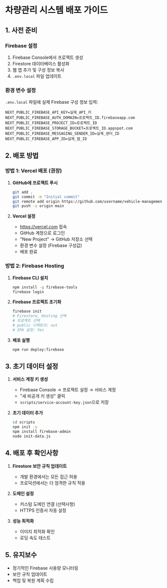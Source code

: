 # 차량관리 시스템 배포 가이드

## 1. 사전 준비

### Firebase 설정
1. Firebase Console에서 프로젝트 생성
2. Firestore 데이터베이스 활성화
3. 웹 앱 추가 및 구성 정보 복사
4. `.env.local` 파일 업데이트

### 환경 변수 설정
`.env.local` 파일에 실제 Firebase 구성 정보 입력:
```env
NEXT_PUBLIC_FIREBASE_API_KEY=실제_API_키
NEXT_PUBLIC_FIREBASE_AUTH_DOMAIN=프로젝트_ID.firebaseapp.com
NEXT_PUBLIC_FIREBASE_PROJECT_ID=프로젝트_ID
NEXT_PUBLIC_FIREBASE_STORAGE_BUCKET=프로젝트_ID.appspot.com
NEXT_PUBLIC_FIREBASE_MESSAGING_SENDER_ID=실제_센더_ID
NEXT_PUBLIC_FIREBASE_APP_ID=실제_앱_ID
```

## 2. 배포 방법

### 방법 1: Vercel 배포 (권장)

1. **GitHub에 프로젝트 푸시**
   ```bash
   git add .
   git commit -m "Initial commit"
   git remote add origin https://github.com/username/vehicle-management.git
   git push -u origin main
   ```

2. **Vercel 설정**
   - https://vercel.com 접속
   - GitHub 계정으로 로그인
   - "New Project" → GitHub 저장소 선택
   - 환경 변수 설정 (Firebase 구성값)
   - 배포 완료

### 방법 2: Firebase Hosting

1. **Firebase CLI 설치**
   ```bash
   npm install -g firebase-tools
   firebase login
   ```

2. **Firebase 프로젝트 초기화**
   ```bash
   firebase init
   # Firestore, Hosting 선택
   # 프로젝트 선택
   # public 디렉토리: out
   # SPA 설정: Yes
   ```

3. **배포 실행**
   ```bash
   npm run deploy:firebase
   ```

## 3. 초기 데이터 설정

1. **서비스 계정 키 생성**
   - Firebase Console → 프로젝트 설정 → 서비스 계정
   - "새 비공개 키 생성" 클릭
   - `scripts/service-account-key.json`으로 저장

2. **초기 데이터 추가**
   ```bash
   cd scripts
   npm init -y
   npm install firebase-admin
   node init-data.js
   ```

## 4. 배포 후 확인사항

1. **Firestore 보안 규칙 업데이트**
   - 개발 환경에서는 모든 접근 허용
   - 프로덕션에서는 더 엄격한 규칙 적용

2. **도메인 설정**
   - 커스텀 도메인 연결 (선택사항)
   - HTTPS 인증서 자동 설정

3. **성능 최적화**
   - 이미지 최적화 확인
   - 로딩 속도 테스트

## 5. 유지보수

- 정기적인 Firebase 사용량 모니터링
- 보안 규칙 업데이트
- 백업 및 복원 계획 수립